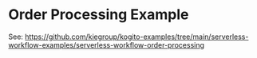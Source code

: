 # Order Processing Example

See: https://github.com/kiegroup/kogito-examples/tree/main/serverless-workflow-examples/serverless-workflow-order-processing
